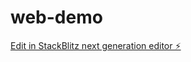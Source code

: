 # web-demo

[Edit in StackBlitz next generation editor ⚡️](https://stackblitz.com/~/github.com/WalkYatriAI/web-demo)